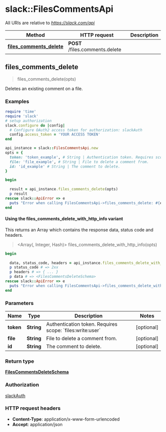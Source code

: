 # slack::FilesCommentsApi

All URIs are relative to *https://slack.com/api*

| Method | HTTP request | Description |
| ------ | ------------ | ----------- |
| [**files_comments_delete**](FilesCommentsApi.md#files_comments_delete) | **POST** /files.comments.delete |  |


## files_comments_delete

> <FilesCommentsDeleteSchema> files_comments_delete(opts)



Deletes an existing comment on a file.

### Examples

```ruby
require 'time'
require 'slack'
# setup authorization
slack.configure do |config|
  # Configure OAuth2 access token for authorization: slackAuth
  config.access_token = 'YOUR ACCESS TOKEN'
end

api_instance = slack::FilesCommentsApi.new
opts = {
  token: 'token_example', # String | Authentication token. Requires scope: `files:write:user`
  file: 'file_example', # String | File to delete a comment from.
  id: 'id_example' # String | The comment to delete.
}

begin
  
  result = api_instance.files_comments_delete(opts)
  p result
rescue slack::ApiError => e
  puts "Error when calling FilesCommentsApi->files_comments_delete: #{e}"
end
```

#### Using the files_comments_delete_with_http_info variant

This returns an Array which contains the response data, status code and headers.

> <Array(<FilesCommentsDeleteSchema>, Integer, Hash)> files_comments_delete_with_http_info(opts)

```ruby
begin
  
  data, status_code, headers = api_instance.files_comments_delete_with_http_info(opts)
  p status_code # => 2xx
  p headers # => { ... }
  p data # => <FilesCommentsDeleteSchema>
rescue slack::ApiError => e
  puts "Error when calling FilesCommentsApi->files_comments_delete_with_http_info: #{e}"
end
```

### Parameters

| Name | Type | Description | Notes |
| ---- | ---- | ----------- | ----- |
| **token** | **String** | Authentication token. Requires scope: &#x60;files:write:user&#x60; | [optional] |
| **file** | **String** | File to delete a comment from. | [optional] |
| **id** | **String** | The comment to delete. | [optional] |

### Return type

[**FilesCommentsDeleteSchema**](FilesCommentsDeleteSchema.md)

### Authorization

[slackAuth](../README.md#slackAuth)

### HTTP request headers

- **Content-Type**: application/x-www-form-urlencoded
- **Accept**: application/json

